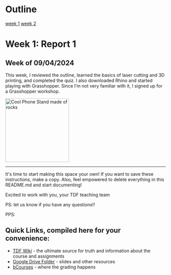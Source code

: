 # Outline
[week 1](README.md#week-1-report-1)
[week 2](README.md#week-2-report-2)

# Week 1: Report 1 #
## Week of 09/04/2024

This week, I reviewed the outline, learned the basics of laser cutting and 3D printing, and completed the quiz. I also downloaded Rhino and started playing with Grasshopper. Since I’m not very familiar with it, I signed up for a Grasshopper workshop.

<img width="200" alt="Cool Phone Stand made of rocks" src="assets/exampleimg.png">

---

It's time to start making this space your own! If you want to save these instructions, make a copy.  Also, feel empowered to delete everything in this README.md and start documenting! 

Excited to work with you,
your TDF teaching team

PS: let us know if you have any questions!!

PPS: 

## Quick Links, compiled here for your convenience: ##

- [TDF Wiki](https://github.com/Berkeley-MDes/24f-desinv-202/wiki) - the ultimate source for truth and information about the course and assignments
- [Google Drive Folder](https://drive.google.com/drive/u/0/folders/1DJ1b6sSDwHXX6NRcQYt10ivyQSgU0ND6) - slides and other resources
- [bCourses](https://bcourses.berkeley.edu/courses/1537533) - where the grading happens
